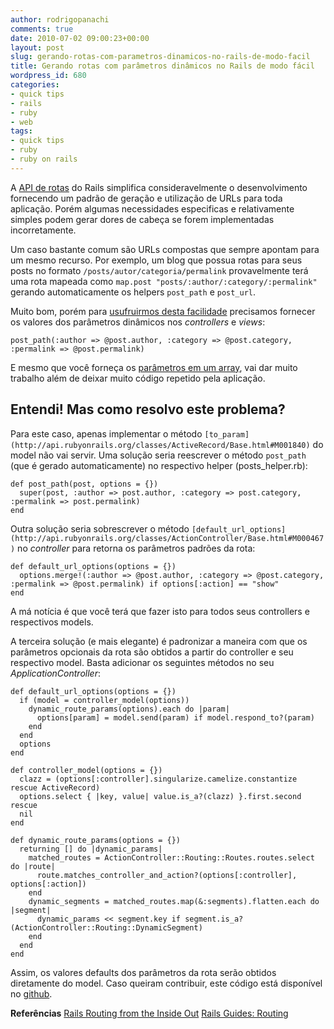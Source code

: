 ```yaml
---
author: rodrigopanachi
comments: true
date: 2010-07-02 09:00:23+00:00
layout: post
slug: gerando-rotas-com-parametros-dinamicos-no-rails-de-modo-facil
title: Gerando rotas com parâmetros dinâmicos no Rails de modo fácil
wordpress_id: 680
categories:
- quick tips
- rails
- ruby
- web
tags:
- quick tips
- ruby
- ruby on rails
---
```


A [API de rotas](http://api.rubyonrails.org/classes/ActionController/Routing.html) do Rails simplifica consideravelmente o desenvolvimento fornecendo um padrão de geração e utilização de URLs para toda aplicação. Porém algumas necessidades especificas e relativamente simples podem gerar dores de cabeça se forem implementadas incorretamente.

Um caso bastante comum são URLs compostas que sempre apontam para um mesmo recurso. Por exemplo, um blog que possua rotas para seus posts no formato `/posts/autor/categoria/permalink` provavelmente terá uma rota mapeada como `map.post "posts/:author/:category/:permalink"` gerando automaticamente os helpers `post_path` e `post_url`.

Muito bom, porém para [usufruirmos desta facilidade](http://guides.rubyonrails.org/routing.html#generating-urls-from-code) precisamos fornecer os valores dos parâmetros dinâmicos nos _controllers_ e _views_:

    
    post_path(:author => @post.author, :category => @post.category, :permalink => @post.permalink)


E mesmo que você forneça os [parâmetros em um array](http://guides.rubyonrails.org/routing.html#route-generation-from-arrays), vai dar muito trabalho além de deixar muito código repetido pela aplicação.


## Entendi! Mas como resolvo este problema?


Para este caso, apenas implementar o método `[to_param](http://api.rubyonrails.org/classes/ActiveRecord/Base.html#M001840)` do model não vai servir. Uma solução seria reescrever o método `post_path` (que é gerado automaticamente) no respectivo helper (posts_helper.rb):

    
    def post_path(post, options = {})
      super(post, :author => post.author, :category => post.category, :permalink => post.permalink)
    end


Outra solução seria sobrescrever o método `[default_url_options](http://api.rubyonrails.org/classes/ActionController/Base.html#M000467)` no _controller_ para retorna os parâmetros padrões da rota:

    
    def default_url_options(options = {})
      options.merge!(:author => @post.author, :category => @post.category, :permalink => @post.permalink) if options[:action] == "show"
    end


A má notícia é que você terá que fazer isto para todos seus controllers e respectivos models.

A terceira solução (e mais elegante) é padronizar a maneira com que os parâmetros opcionais da rota são obtidos a partir do controller e seu respectivo model. Basta adicionar os seguintes métodos no seu _ApplicationController_:

    
    def default_url_options(options = {})
      if (model = controller_model(options))
        dynamic_route_params(options).each do |param|
          options[param] = model.send(param) if model.respond_to?(param)
        end
      end
      options
    end
    
    def controller_model(options = {})
      clazz = (options[:controller].singularize.camelize.constantize rescue ActiveRecord)
      options.select { |key, value| value.is_a?(clazz) }.first.second
    rescue
      nil
    end 
    
    def dynamic_route_params(options = {})
      returning [] do |dynamic_params|
        matched_routes = ActionController::Routing::Routes.routes.select do |route|
          route.matches_controller_and_action?(options[:controller], options[:action])
        end
        dynamic_segments = matched_routes.map(&:segments).flatten.each do |segment|
          dynamic_params << segment.key if segment.is_a?(ActionController::Routing::DynamicSegment)
        end
      end
    end


Assim, os valores defaults dos parâmetros da rota serão obtidos diretamente do model. Caso queiram contribuir, este código está disponível no [github](http://github.com/1up4dev/random-samples/blob/master/dynamic_route_params/dynamic_route_params.rb).

**Referências**
[Rails Routing from the Inside Out](http://railsguts.com/routing_inside_out.html)
[Rails Guides: Routing](http://guides.rubyonrails.org/routing.html)
